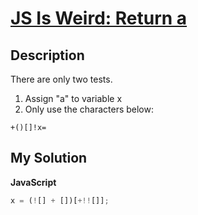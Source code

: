 # [JS Is Weird: Return a](https://www.codewars.com/kata/57f90a8d5cae44a9dc000091)

## Description

There are only two tests.

1. Assign "a" to variable x
2. Only use the characters below:

```
+()[]!x=
```

## My Solution

**JavaScript**

```js
x = (![] + [])[+!![]];
```
